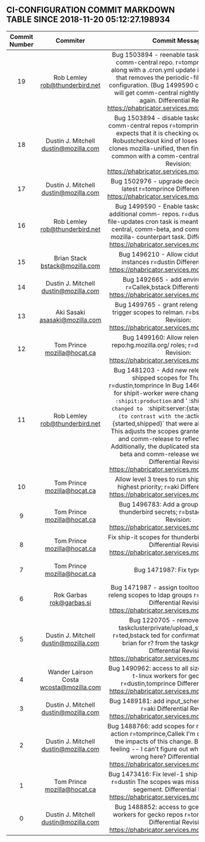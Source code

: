 ## CI-CONFIGURATION COMMIT MARKDOWN TABLE SINCE 2018-11-20 05:12:27.198934

| Commit Number | Commiter | Commit Message | Node | Date | 
|:---:|:----:|:----------------------------------:|:------:|:----:| 
|19|Rob Lemley <rob@thunderbird.net>|Bug 1503894 - reenable taskcluster-cron for comm-central repo. r=tomprince  This goes along with a .cron.yml update in comm-central that removes the periodic-file-update cron configuration. (Bug 1499590 comment 15)  This will get comm-central nightly builds working again.  Differential Revision: https://phabricator.services.mozilla.com/D10959|13cbc18135d221f327da6127ac11fc87a18a0bd4|2018-11-06 23:44:29
|18|Dustin J. Mitchell <dustin@mozilla.com>|Bug 1503894 - disable taskcluster-cron for comm-central repos r=tomprince  The cron hook expects that it is checking out a gecko tree.  Robustcheckout kind of loses its mind when it clones mozilla-unified, then finds no ancestor in common with a comm-central pull.  Differential Revision: https://phabricator.services.mozilla.com/D10595|38144ac82b0a672d1a97e7c06ee909e4ed768155|2018-11-01 20:52:02
|17|Dustin J. Mitchell <dustin@mozilla.com>|Bug 1502976 - upgrade decision image to the latest r=tomprince  Differential Revision: https://phabricator.services.mozilla.com/D10124|48d479b3411bb5e0469064e2ed2f8e27405d2ea2|2018-10-29 23:38:55
|16|Rob Lemley <rob@thunderbird.net>|Bug 1499590 - Enable taskcluster-cron on additional comm- repos. r=dustin  The periodic-file-updates cron task is meant to run on comm-central, comm-beta, and comm-esr60 like it's mozilla- counterpart task.  Differential Revision: https://phabricator.services.mozilla.com/D9860|d56b6be4c4c1c9b0cbf43ee2cc382db5b068a489|2018-10-26 20:55:26
|15|Brian Stack <bstack@mozilla.com>|Bug 1496210 - Allow ciduty to terminate instances r=dustin  Differential Revision: https://phabricator.services.mozilla.com/D9718|07ded8ac445031570875c6f5d2725301a566247d|2018-10-25 02:02:37
|14|Dustin J. Mitchell <dustin@mozilla.com>|Bug 1492665 - add environments.yml r=Callek,bstack  Differential Revision: https://phabricator.services.mozilla.com/D6931|64b57676d9b66703059d7dd6719aa8d8b63baf3c|2018-10-17 16:06:55
|13|Aki Sasaki <asasaki@mozilla.com>|Bug 1499765 - grant releng-services hook trigger scopes to relman. r=bstack  Differential Revision: https://phabricator.services.mozilla.com/D9013|31acfc4cc6b89b14d2cd63e426595e65ba9e030c|2018-10-17 22:34:03
|12|Tom Prince <mozilla@hocat.ca>|Bug 1499160: Allow releng to manage repo:hg.mozilla.org/  roles; r=dustin  Differential Revision: https://phabricator.services.mozilla.com/D8759|a9e46cb87f60d80f422b86f6298afe84bae5716a|2018-10-15 23:22:15
|11|Rob Lemley <rob@thunderbird.net>|Bug 1481203 - Add new release-mark-as-shipped scopes for Thunderbird r=dustin,tomprince  In Bug 1466627, the scopes for shipit-worker were changed. The original ` :shipit:production` and ' :shipit:staging` were changed to  ` :shipit:server:{staging,production}` (to contrast with the ` :actions:mark-as-{started,shipped}` that were also added there. This adjusts the scopes granted to comm-beta and comm-release to reflect that change.  Additionally, the duplicated stanzas for comm-beta and comm-release were combined.  Differential Revision: https://phabricator.services.mozilla.com/D8592|a7802577dfab94e75b31cbeab14ec2cc65fc9ac8|2018-10-15 22:08:56
|10|Tom Prince <mozilla@hocat.ca>|Allow level 3 trees to run shipit-dev tasks at highest priority; r=aki  Differential Revision: https://phabricator.services.mozilla.com/D8755|c28493f26de00846d3c538b9efd2e4d3e44eb900|2018-10-15 21:34:44
|9|Tom Prince <mozilla@hocat.ca>|Bug 1496783: Add a group for managing thunderbird secrets; r=bstack  Differential Revision: https://phabricator.services.mozilla.com/D7914|1b91356630155f8552bca0698559378ff46ba440|2018-10-05 21:09:00
|8|Tom Prince <mozilla@hocat.ca>|Fix ship-it scopes for thunderbird releases; r=aki  Differential Revision: https://phabricator.services.mozilla.com/D7628|0368c8f6f3729f8d45c5c0f7551e22bb7fff586f|2018-10-03 20:09:01
|7|Tom Prince <mozilla@hocat.ca>|Bug 1471987: Fix typos; r=me|21b4b69a91afa06ed5d3372f230410558af9d900|2018-10-03 20:16:28
|6|Rok Garbas <rok@garbas.si>|Bug 1471987 - assign tooltool/mapper/tokens releng scopes to ldap groups r=dustin,tomprince  Differential Revision: https://phabricator.services.mozilla.com/D6701|9e898f79dbeaa915cc9de7b364cdeb8cbaf629b9|2018-10-02 01:03:03
|5|Dustin J. Mitchell <dustin@mozilla.com>|Bug 1220705 - remove scope for taskclusterprivate/upload_symbols image r=ted,bstack  ted for confirmation this is dead, brian for r? from the taskgraph module.  Differential Revision: https://phabricator.services.mozilla.com/D6095|9000e725de95c050d2cde2b21b3c378ba5dc1d8a|2018-09-18 19:21:39
|4|Wander Lairson Costa <wcosta@mozilla.com>|Bug 1490962: access to all sizes of gce/gecko-t-linux workers for gecko repos r=dustin,tomprince  Differential Revision: https://phabricator.services.mozilla.com/D5757|6a0d56dea5c47a127b35fb350c558a3495ffa17f|2018-09-13 18:52:05
|3|Dustin J. Mitchell <dustin@mozilla.com>|Bug 1489181: add input_schema to actions.yml r=aki  Differential Revision: https://phabricator.services.mozilla.com/D5684|dea5d65a07aa2855c45bbe7a3f675c89e04d244e|2018-09-12 21:08:06
|2|Dustin J. Mitchell <dustin@mozilla.com>|Bug 1488766: add scopes for retrigger-decision action r=tomprince,Callek  I'm concerned about the impacts of this change.  But it's just a gut feeling -- I can't figure out why.  What could go wrong here?  Differential Revision: https://phabricator.services.mozilla.com/D5159|a4405bab72f44694c9a4c646eab48decd3755003|2018-09-10 16:56:16
|1|Tom Prince <mozilla@hocat.ca>|Bug 1473416: Fix level-1 ship-it action scopes; r=dustin  The scopes was missing the `:server:` segement.  Differential Revision: https://phabricator.services.mozilla.com/D5313|3ecb416c56fb246ace744f28b3069da7ab647cbb|2018-09-07 23:51:24
|0|Dustin J. Mitchell <dustin@mozilla.com>|Bug 1488852: access to gce/gecko-t-linux workers for gecko repos r=tomprince,pmoore  Differential Revision: https://phabricator.services.mozilla.com/D5058|1b19c2187be296b5da1cccd0ac79ca998e4169bf|2018-09-06 16:37:31


